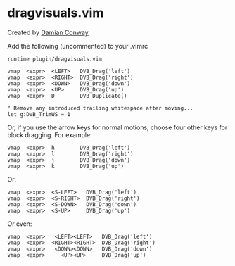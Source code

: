 # dragvisuals.vim

Created by [Damian Conway](https://github.com/thoughtstream)

Add the following (uncommented) to your .vimrc

    runtime plugin/dragvisuals.vim
    
    vmap  <expr>  <LEFT>   DVB_Drag('left')                     
    vmap  <expr>  <RIGHT>  DVB_Drag('right')                    
    vmap  <expr>  <DOWN>   DVB_Drag('down')                     
    vmap  <expr>  <UP>     DVB_Drag('up')                       
    vmap  <expr>  D        DVB_Duplicate()                      
                                                                
    " Remove any introduced trailing whitespace after moving... 
    let g:DVB_TrimWS = 1                                        
                                                                
Or, if you use the arrow keys for normal motions, choose four 
other keys for block dragging. For example:               

    vmap  <expr>  h        DVB_Drag('left')                     
    vmap  <expr>  l        DVB_Drag('right')                    
    vmap  <expr>  j        DVB_Drag('down')                     
    vmap  <expr>  k        DVB_Drag('up')                       

Or:                                                            

    vmap  <expr>  <S-LEFT>   DVB_Drag('left')                   
    vmap  <expr>  <S-RIGHT>  DVB_Drag('right')                  
    vmap  <expr>  <S-DOWN>   DVB_Drag('down')                   
    vmap  <expr>  <S-UP>     DVB_Drag('up')                     

Or even:                                                       

    vmap  <expr>   <LEFT><LEFT>   DVB_Drag('left')              
    vmap  <expr>  <RIGHT><RIGHT>  DVB_Drag('right')             
    vmap  <expr>   <DOWN><DOWN>   DVB_Drag('down')              
    vmap  <expr>     <UP><UP>     DVB_Drag('up')                
